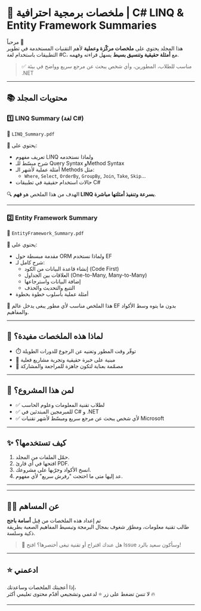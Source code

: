 # 🧾 ملخصات برمجية احترافية | C# LINQ & Entity Framework Summaries

مرحباً 👋  
هذا المجلد يحتوي على **ملخصات مركّزة وعملية** لأهم التقنيات المستخدمة في تطوير التطبيقات باستخدام لغة #C، مع **أمثلة حقيقية وتنسيق بسيط** يسهل قراءته وفهمه.

> ✅ مناسب للطلاب، المطورين، وأي شخص يبحث عن مرجع سريع وواضح في بيئة .NET

---

## 📚 محتويات المجلد

### 1️⃣ **LINQ Summary (لغة C#)**

📄 `LINQ_Summary.pdf`

🔹 يحتوي على:
- تعريف مفهوم LINQ ولماذا نستخدمه
- شرح مبسّط للـ Query Syntax وMethod Syntax
- أمثلة عملية لأشهر الـ Methods مثل:
  - `Where`, `Select`, `OrderBy`, `GroupBy`, `Join`, `Take`, `Skip`...
- حالات استخدام حقيقية في تطبيقات C#

🔍 الهدف من هذا الملخص هو **فهم LINQ بسرعة وتنفيذ أمثلتها مباشرة**.

---

### 2️⃣ **Entity Framework Summary**

📄 `EntityFramework_Summary.pdf`

🔹 يحتوي على:
- مقدمة مبسطة حول ORM ولماذا نستخدم EF
- شرح كامل لـ:
  - إنشاء قاعدة البيانات من الكود (Code First)
  - العلاقات بين الجداول (One-to-Many, Many-to-Many)
  - إضافة البيانات واسترجاعها
  - التتبع والتحديث والحذف
- أمثلة عملية بأسلوب خطوة بخطوة

🚀 هذا الملخص مناسب لأي مطور يبغى يدخل عالم EF بدون ما يتوه وسط الأكواد والمفاهيم.

---

## 🧠 لماذا هذه الملخصات مفيدة؟

- ⏱️ توفّر وقت المطور وتغنيه عن الرجوع للدورات الطويلة
- 📎 مبنية على خبرة حقيقية وتجربة مشاريع فعلية
- 📘 مصمّمة بعناية لتكون جاهزة للمراجعة والمشاركة

---

## 📌 لمن هذا المشروع؟

- ✅ لطلاب تقنية المعلومات وعلوم الحاسب
- ✅ للمبرمجين المبتدئين في C# و .NET
- ✅ لأي شخص يبحث عن مرجع سريع ومبسّط لأشهر تقنيات Microsoft

---

## ✨ كيف تستخدمها؟

1. حمّل الملفات من المجلد.
2. افتحها في أي قارئ PDF.
3. انسخ الأكواد وجرّبها على مشروعك.
4. عد إليها متى ما احتجت "رفرش سريع" لأي مفهوم.
---
---
## 👨‍💻 عن المساهم

تم إعداد هذه الملخصات من قِبل **أسامة باجح**  
طالب تقنية معلومات، ومطوّر شغوف بمجال البرمجة وتبسيط المفاهيم الصعبة بطريقة ذكية وسلسة.

> 💬 هل عندك اقتراح أو تقنية تبغى أختصرها؟ افتح Issue وسأكون سعيد بالرد!

---

## ⭐ ادعمني

إذا أعجبتك الملخصات وساعدتك،  
لا تنسَ تضغط على زر ⭐ لدعمي وتشجيعي أقدّم محتوى تعليمي أكثر 🔥

---
